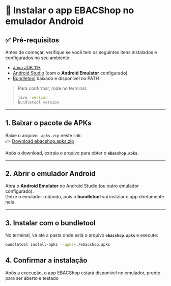 # 📱 Instalar o app EBACShop no emulador Android

## ✅ Pré-requisitos
Antes de começar, verifique se você tem os seguintes itens instalados e configurados no seu ambiente:

- [Java JDK 11+](https://www.oracle.com/java/technologies/javase/jdk11-archive-downloads.html)  
- [Android Studio](https://developer.android.com/studio) (com o **Android Emulator** configurado)  
- [Bundletool](https://developer.android.com/studio/command-line/bundletool) baixado e disponível no PATH  

> Para confirmar, rode no terminal:  
> ```bash
> java -version
> bundletool version
> ```

---

## 1. Baixar o pacote de APKs
Baixe o arquivo `.apks.zip` neste link:  
👉 [Download ebacshop.apks.zip](https://github.com/EBAC-QE/ebac-store-mobile-tests/raw/apks/app/ebacshop.apks.zip)

Após o download, extraia o arquivo para obter o **`ebacshop.apks`**.

---

## 2. Abrir o emulador Android
Abra o **Android Emulator** no Android Studio (ou outro emulador configurado).  
Deixe o emulador rodando, pois o **bundletool** vai instalar o app diretamente nele.

---

## 3. Instalar com o bundletool
No terminal, vá até a pasta onde está o arquivo **`ebacshop.apks`** e execute:

```bash
bundletool install-apks --apks=./ebacshop.apks
```

## 4. Confirmar a instalação

Após a execução, o app EBACShop estará disponível no emulador, pronto para ser aberto e testado


